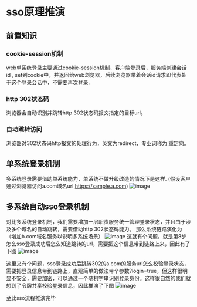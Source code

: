 
# sso原理推演
## 前置知识
### cookie-session机制
web单系统登录主要通过cookie-session机制，客户端登录后，服务端创建会话id , set到cookie中，并返回给web浏览器，后续浏览器带着会话id请求即代表处于这个登录会话中，不需要再次登录.

### http 302状态码
浏览器会自动识别并跳转http 302状态码报文指定的目标url。

### 自动跳转访问 
浏览器对302状态码http报文的处理行为，英文为redirect，专业词称为 重定向。

## 单系统登录机制
多系统登录需要借助单系统能力，单系统不做升级改造的情况下是这样.
(假设客户通过浏览器访问a.com域名url https://sample.a.com)
![image](https://user-images.githubusercontent.com/8491534/157072000-cf9f2d4c-f48e-472f-9952-c91cd56cbc4b.png)


## 多系统自动sso登录机制
对比多系统登录机制，我们需要增加一层职责服务统一管理登录状态，并且由于涉及多个域名的自动跳转，需要借助http 302状态码能力。
那么系统链路演化为（增加b.com域名服务以说明多系统场景）
![image](https://user-images.githubusercontent.com/8491534/157084639-7ab853af-c1aa-41ab-b84f-7cf3b5465880.png)
这就有个问题，就是第8步怎么sso登录成功后怎么知道跳转的url，需要把这个信息带到链路上来，因此有了下图
![image](https://user-images.githubusercontent.com/8491534/157087155-1c193073-e645-4205-a25a-b0c4c4df58af.png)

这里又有个问题，sso登录成功后跳转302的a.com的服务url怎么校验登录状态，需要把登录信息带到链路上，直观简单的做法带个参数?login=true，但这样很明显不安全，需要加密，可以通过一个随机字串识别登录身份。这样很自然的我们就想到了令牌共享校验登录信息，因此推演了下图
![image](https://user-images.githubusercontent.com/8491534/157087589-f7f526f1-6cd2-4153-9ac2-5f2acc9ada3a.png)


至此sso流程推演完毕


